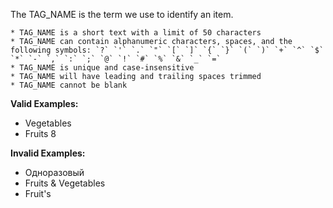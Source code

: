 <!-- markdownlint-disable-file first-line-h1 -->
The TAG_NAME is the term we use to identify an item.

```info
* TAG_NAME is a short text with a limit of 50 characters
* TAG_NAME can contain alphanumeric characters, spaces, and the following symbols: `?` `'` `.` `"` `[` `]` `{` `}` `(` `)` `+` `^` `$` `*` `-` `,` `:` `;` `@` `!` `#` `%` `&` `_` `=`
* TAG_NAME is unique and case-insensitive
* TAG_NAME will have leading and trailing spaces trimmed
* TAG_NAME cannot be blank
```

**Valid Examples:**

* Vegetables
* Fruits 8

**Invalid Examples:**

* Одноразовый
* Fruits & Vegetables
* Fruit's
